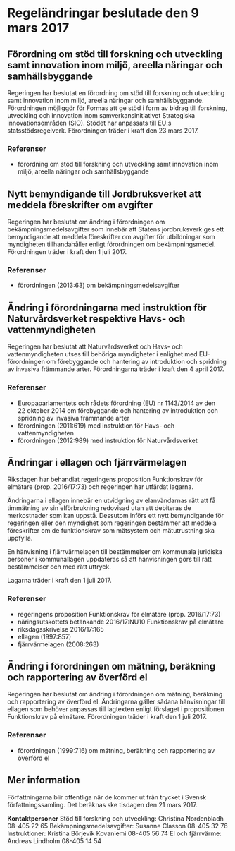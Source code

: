 # Regeländringar beslutade den 9 mars 2017

## Förordning om stöd till forskning och utveckling samt innovation inom miljö, areella näringar och samhällsbyggande

Regeringen har beslutat en förordning om stöd till forskning och utveckling samt innovation inom miljö, areella näringar och samhällsbyggande. Förordningen möjliggör för Formas att ge stöd i form av bidrag till forskning, utveckling och innovation inom samverkansinitiativet Strategiska innovationsområden (SIO). Stödet har anpassats till EU:s statsstödsregelverk. Förordningen träder i kraft den 23 mars 2017.

### Referenser

* förordning om stöd till forskning och utveckling samt innovation inom miljö, areella näringar och samhällsbyggande

## Nytt bemyndigande till Jordbruksverket att meddela föreskrifter om avgifter

Regeringen har beslutat om ändring i förordningen om bekämpningsmedelsavgifter som innebär att Statens jordbruksverk ges ett bemyndigande att meddela föreskrifter om avgifter för utbildningar som myndigheten tillhandahåller enligt förordningen om bekämpningsmedel. Förordningen träder i kraft den 1 juli 2017.

### Referenser

* förordningen (2013:63) om bekämpningsmedelsavgifter

## Ändring i förordningarna med instruktion för Naturvårdsverket respektive Havs- och vattenmyndigheten

Regeringen har beslutat att Naturvårdsverket och Havs- och vattenmyndigheten utses till behöriga myndigheter i enlighet med EU-förordningen om förebyggande och hantering av introduktion och spridning av invasiva främmande arter. Förordningarna träder i kraft den 4 april 2017.

### Referenser

* Europaparlamentets och rådets förordning (EU) nr 1143/2014 av den 22 oktober 2014 om förebyggande och hantering av introduktion och spridning av invasiva främmande arter
* förordningen (2011:619) med instruktion för Havs- och vattenmyndigheten
* förordningen (2012:989) med instruktion för Naturvårdsverket

## Ändringar i ellagen och fjärrvärmelagen

Riksdagen har behandlat regeringens proposition Funktionskrav för elmätare (prop. 2016/17:73) och regeringen har utfärdat lagarna.

Ändringarna i ellagen innebär en utvidgning av elanvändarnas rätt att få timmätning av sin elförbrukning redovisad utan att debiteras de merkostnader som kan uppstå. Dessutom införs ett nytt bemyndigande för regeringen eller den myndighet som regeringen bestämmer att meddela föreskrifter om de funktionskrav som mätsystem och mätutrustning ska uppfylla.

En hänvisning i fjärrvärmelagen till bestämmelser om kommunala juridiska personer i kommunallagen uppdateras så att hänvisningen görs till rätt bestämmelser och med rätt uttryck.

Lagarna träder i kraft den 1 juli 2017.

### Referenser

* regeringens proposition Funktionskrav för elmätare (prop. 2016/17:73)
* näringsutskottets betänkande 2016/17:NU10 Funktionskrav på elmätare
* riksdagsskrivelse 2016/17:165
* ellagen (1997:857)
* fjärrvärmelagen (2008:263)

## Ändring i förordningen om mätning, beräkning och rapportering av överförd el

Regeringen har beslutat om ändring i förordningen om mätning, beräkning och rapportering av överförd el. Ändringarna gäller sådana hänvisningar till ellagen som behöver anpassas till lagtexten enligt förslaget i propositionen Funktionskrav på elmätare. Förordningen träder i kraft den 1 juli 2017.

### Referenser

* förordningen (1999:716) om mätning, beräkning och rapportering av överförd el

## Mer information

Författningarna blir offentliga när de kommer ut från trycket i Svensk författningssamling. Det beräknas ske tisdagen den 21 mars 2017.

**Kontaktpersoner**
Stöd till forskning och utveckling: Christina Nordenbladh 08-405 22 65
Bekämpningsmedelsavgifter: Susanne Classon 08-405 32 76
Instruktioner: Kristina Börjevik Kovaniemi 08-405 56 74
El och fjärrvärme: Andreas Lindholm 08-405 14 54
